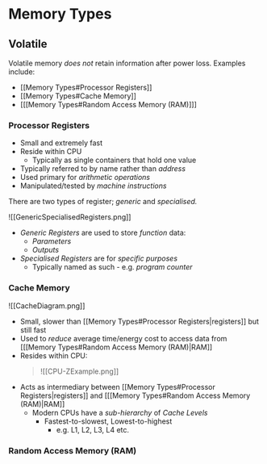 # Memory Types

## Volatile

Volatile memory *does not* retain information after power loss. Examples include:

- [[Memory Types#Processor Registers]]
- [[Memory Types#Cache Memory]]
- [[[Memory Types#Random Access Memory (RAM)]]]

### Processor Registers

- Small and extremely fast
- Reside within CPU
	- Typically as single containers that hold one value
- Typically referred to by name rather than *address*
- Used primary for *arithmetic operations*
- Manipulated/tested by *machine instructions*

There are two types of register; *generic* and *specialised.*

![[GenericSpecialisedRegisters.png]]

 - *Generic Registers* are used to store *function* data:
	 - *Parameters*
	 - *Outputs*
- *Specialised Registers* are for *specific purposes*
	- Typically named as such - e.g. *program counter*

### Cache Memory
![[CacheDiagram.png]]

- Small, slower than [[Memory Types#Processor Registers|registers]] but still fast
- Used to *reduce* average time/energy cost to access data from [[[Memory Types#Random Access Memory (RAM)|RAM]]
- Resides within CPU:
	>![[CPU-ZExample.png]]
- Acts as intermediary between [[Memory Types#Processor Registers|registers]] and [[[Memory Types#Random Access Memory (RAM)|RAM]]
	- Modern CPUs have a *sub-hierarchy* of *Cache Levels*
		- Fastest-to-slowest, Lowest-to-highest
			- e.g. L1, L2, L3, L4 etc.

### Random Access Memory (RAM)

